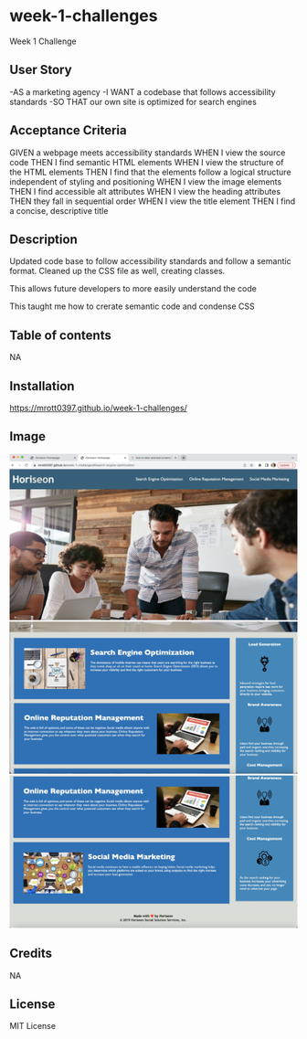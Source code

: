 # week-1-challenges
Week 1 Challenge

## User Story
-AS a marketing agency
-I WANT a codebase that follows accessibility standards
-SO THAT our own site is optimized for search engines

## Acceptance Criteria
GIVEN a webpage meets accessibility standards
WHEN I view the source code
THEN I find semantic HTML elements
WHEN I view the structure of the HTML elements
THEN I find that the elements follow a logical structure independent of styling and positioning
WHEN I view the image elements
THEN I find accessible alt attributes
WHEN I view the heading attributes
THEN they fall in sequential order
WHEN I view the title element
THEN I find a concise, descriptive title

## Description
Updated code base to follow accessibility standards and follow a semantic format. Cleaned up the CSS file as well, creating classes.

This allows future developers to more easily understand the code

This taught me how to crerate semantic code and condense CSS


## Table of contents
NA

## Installation
https://mrott0397.github.io/week-1-challenges/

## Image
 ![alt-text](./Assets/Images/Screen%20Shot%201%20Challenge%201.jpg)
 ![alt-text](./Assets/Images/Screen%20Shot%202.jpg)
 ![alt-text](./Assets/Images/Screen%20shot%203.jpg)

## Credits
NA

## License
MIT License